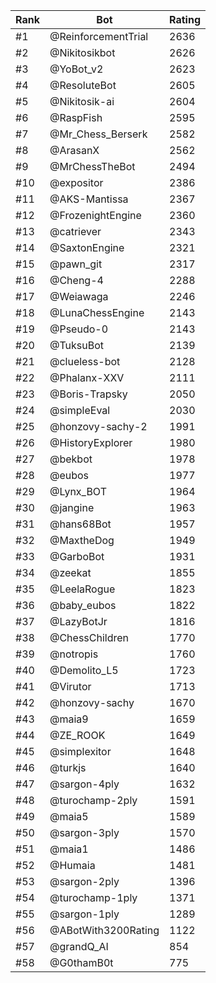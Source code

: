Rank|Bot|Rating
---|---|---
#1|@ReinforcementTrial|2636
#2|@Nikitosikbot|2626
#3|@YoBot_v2|2623
#4|@ResoluteBot|2605
#5|@Nikitosik-ai|2604
#6|@RaspFish|2595
#7|@Mr_Chess_Berserk|2582
#8|@ArasanX|2562
#9|@MrChessTheBot|2494
#10|@expositor|2386
#11|@AKS-Mantissa|2367
#12|@FrozenightEngine|2360
#13|@catriever|2343
#14|@SaxtonEngine|2321
#15|@pawn_git|2317
#16|@Cheng-4|2288
#17|@Weiawaga|2246
#18|@LunaChessEngine|2143
#19|@Pseudo-0|2143
#20|@TuksuBot|2139
#21|@clueless-bot|2128
#22|@Phalanx-XXV|2111
#23|@Boris-Trapsky|2050
#24|@simpleEval|2030
#25|@honzovy-sachy-2|1991
#26|@HistoryExplorer|1980
#27|@bekbot|1978
#28|@eubos|1977
#29|@Lynx_BOT|1964
#30|@jangine|1963
#31|@hans68Bot|1957
#32|@MaxtheDog|1949
#33|@GarboBot|1931
#34|@zeekat|1855
#35|@LeelaRogue|1823
#36|@baby_eubos|1822
#37|@LazyBotJr|1816
#38|@ChessChildren|1770
#39|@notropis|1760
#40|@Demolito_L5|1723
#41|@Virutor|1713
#42|@honzovy-sachy|1670
#43|@maia9|1659
#44|@ZE_ROOK|1649
#45|@simplexitor|1648
#46|@turkjs|1640
#47|@sargon-4ply|1632
#48|@turochamp-2ply|1591
#49|@maia5|1589
#50|@sargon-3ply|1570
#51|@maia1|1486
#52|@Humaia|1481
#53|@sargon-2ply|1396
#54|@turochamp-1ply|1371
#55|@sargon-1ply|1289
#56|@ABotWith3200Rating|1122
#57|@grandQ_AI|854
#58|@G0thamB0t|775
